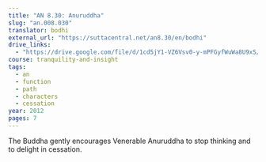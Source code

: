 ```yaml
---
title: "AN 8.30: Anuruddha"
slug: "an.008.030"
translator: bodhi
external_url: "https://suttacentral.net/an8.30/en/bodhi"
drive_links:
  - "https://drive.google.com/file/d/1cd5jY1-VZ6Vsv0-y-mPFGyfWuWa8U9xS/view?usp=drivesdk"
course: tranquility-and-insight
tags:
  - an
  - function
  - path
  - characters
  - cessation
year: 2012
pages: 7
---
```


The Buddha gently encourages Venerable Anuruddha to stop thinking and to delight in cessation.
